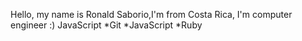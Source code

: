 Hello, my name is Ronald Saborio,I'm from Costa Rica, I'm computer engineer :)
JavaScript
*Git
*JavaScript
*Ruby